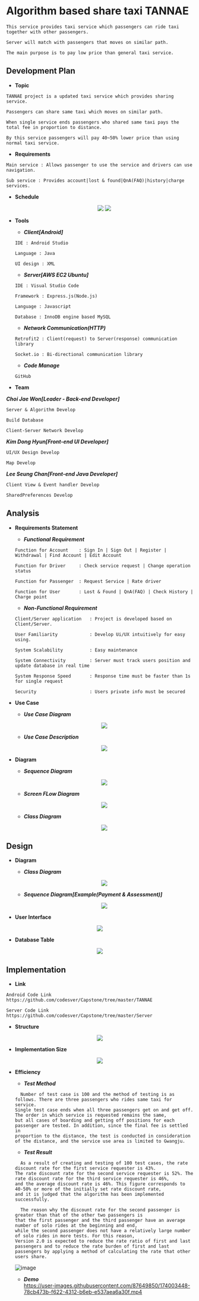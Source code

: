 # Algorithm based share taxi TANNAE
```
This service provides taxi service which passengers can ride taxi together with other passengers.

Server will match with passengers that moves on similar path.

The main purpose is to pay low price than general taxi service.
```

## Development Plan
* **Topic**   
```
TANNAE project is a updated taxi service which provides sharing service.  

Passengers can share same taxi which moves on similar path.   

When single service ends passengers who shared same taxi pays the total fee in proportion to distance.  

By this service passengers will pay 40~50% lower price than using normal taxi service.  
```

* **Requirements**    
```
Main service : Allows passenger to use the service and drivers can use navigation.  

Sub service : Provides account|lost & found|QnA(FAQ)|history|charge services.   
```   

* **Schedule**    
  <p align="center">
    <img src= "https://user-images.githubusercontent.com/87649850/174002744-2636aba7-25db-48fd-8648-a98ea1461184.png">    
    <img src= "https://user-images.githubusercontent.com/87649850/174002754-3184ad2d-1cac-46e8-89b6-cbf47be43c6e.png">  
  </p>


* **Tools**  
  - ***Client[Android]***   
  ```
  IDE : Android Studio    
  
  Language : Java   
  
  UI design : XML     
  ```
  - ***Server[AWS EC2 Ubuntu]***  
  ``` 
  IDE : Visual Studio Code    
  
  Framework : Express.js(Node.js)   
  
  Language : Javascript
  
  Database : InnoDB engine based MySQL
  ```
  - ***Network Communication(HTTP)***   
  ```
  Retrofit2 : Client(request) to Server(response) communication library    
  
  Socket.io : Bi-directional communication library    
  ```
  - ***Code Manage***   
  ```
  GitHub 
  ```
  
* **Team**  

***Choi Jae Won[Leader - Back-end Developer]***  
```
Server & Algorithm Develop  
  
Build Database 
  
Client-Server Network Develop
```
***Kim Dong Hyun[Front-end UI Developer]***  
```
UI/UX Design Develop
  
Map Develop
```  
***Lee Seung Chan[Front-end Java Developer]***  
```
Client View & Event handler Develop  
  
SharedPreferences Develop
```

## Analysis 

* **Requirements Statement**
  - ***Functional Requirement***  
  ```
  Function for Account    : Sign In | Sign Out | Register | Withdrawal | Find Account | Edit Account
  
  Function for Driver     : Check service request | Change operation status
  
  Function for Passenger  : Request Service | Rate driver
  
  Function for User       : Lost & Found | QnA(FAQ) | Check History | Charge point
  ```
  - ***Non-Functional Requirement***
  ```
  Client/Server application   : Project is developed based on Client/Server.
  
  User Familiarity            : Develop Ui/UX intuitively for easy using.
  
  System Scalability          : Easy maintenance
  
  System Connectivity         : Server must track users position and update database in real time
  
  System Response Speed       : Response time must be faster than 1s for single request
  
  Security                    : Users private info must be secured
  ```
* **Use Case**  
  - ***Use Case Diagram***    
  <p align="center">
    <img src= "https://user-images.githubusercontent.com/87649850/172292202-1ee5b828-4e94-408d-af57-15467c80557c.png">
  </p>
  
  - ***Use Case Description***    
  <p align="center">
    <img src= "https://user-images.githubusercontent.com/87649850/172345551-b6b8a4e2-9673-4b3f-a238-0f6f96018275.gif">
  </p>

* **Diagram**  
  - ***Sequence Diagram***   
  <p align="center">
    <img src= "https://user-images.githubusercontent.com/87649850/172347060-dc84d195-fd34-4250-9a32-1995beba0bcc.gif">
  </p>
  
  - ***Screen FLow Diagram***   
  <p align="center">
    <img src= "https://user-images.githubusercontent.com/87649850/172292634-80fb4887-c3df-44ab-9e75-caf781c32c18.png">
  </p>

  - ***Class Diagram***   
  <p align="center">
    <img src= "https://user-images.githubusercontent.com/87649850/172292660-6c32670f-a6f7-4f39-aa6b-cd23fac7f2ab.png">
  </p>
  
## Design 
  
* **Diagram**     
  - ***Class Diagram***   
  <p align="center">
    <img src= "https://user-images.githubusercontent.com/87649850/172328033-63d1e21d-e920-4712-98c0-5cd3132071da.png">
  </p>
  
  - ***Sequence Diagram[Example(Payment & Assessment)]***   
  <p align="center">
    <img src= "https://user-images.githubusercontent.com/87649850/172348272-9fc28398-fbb6-4270-88b7-f5babfd05498.gif">
  </p>

* **User Interface**    
<p align="center">
  <img src= "https://user-images.githubusercontent.com/87649850/172342692-03dc58b5-c009-41bc-bcf3-4390f3b44449.gif">
</p>

* **Database Table**    
<p align="center">
  <img src= "https://user-images.githubusercontent.com/87649850/172344271-9d9ce7c1-8b66-44ad-9c33-97e04a48cf1d.gif">
</p> 

## Implementation   

* **Link**  
```
Android Code Link   
https://github.com/codesver/Capstone/tree/master/TANNAE

Server Code Link
https://github.com/codesver/Capstone/tree/master/Server
```
* **Structure**   
<p align="center">
<img src="https://user-images.githubusercontent.com/87649850/172361065-ad2c5631-bbac-4379-9b80-c1868af0a9de.png">
</p>    

* **Implementation Size**     
<p align="center">
<img src="https://user-images.githubusercontent.com/87649850/172361142-fb9e5c29-227a-4617-bf72-dcf2d476c34d.png">
</p>  

* **Efficiency**
  - ***Test Method***
  ```
    Number of test case is 100 and the method of testing is as follows. There are three passengers who rides same taxi for service.
  Single test case ends when all three passengers get on and get off. The order in which service is requested remains the same,
  but all cases of boarding and getting off positions for each passenger are tested. In addition, since the final fee is settled in
  proportion to the distance, the test is conducted in consideration of the distance, and the service use area is limited to Gwangju.
  ```
  - ***Test Result***
  ```
    As a result of creating and testing of 100 test cases, the rate discount rate for the first service requester is 43%.
  The rate discount rate for the second service requester is 52%. The rate discount rate for the third service requester is 46%,
  and the average discount rate is 46%. This figure corresponds to 40-50% or more of the initially set rate discount rate,
  and it is judged that the algorithm has been implemented successfully.
  
    The reason why the discount rate for the second passenger is greater than that of the other two passengers is
  that the first passenger and the third passenger have an average number of solo rides at the beginning and end,
  while the second passenger does not have a relatively large number of solo rides in more tests. For this reason,
  Version 2.0 is expected to reduce the rate ratio of first and last passengers and to reduce the rate burden of first and last
  passengers by applying a method of calculating the rate that other users share.
  ```   
  ![image](https://user-images.githubusercontent.com/87649850/172363510-2a9480a6-b048-4b9b-8ae5-22a23794c7ab.png)   
  
  - ***Demo***    
  https://user-images.githubusercontent.com/87649850/174003448-78cb473b-f622-4312-b6eb-e537aea6a30f.mp4   
